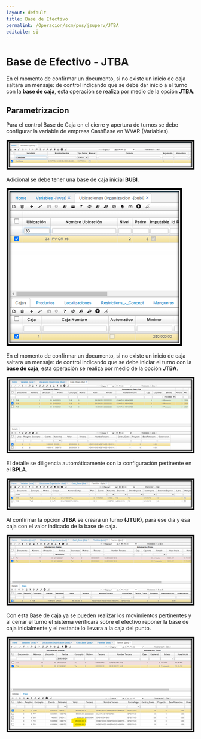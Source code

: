 ```yaml
---
layout: default
title: Base de Efectivo
permalink: /Operacion/scm/pos/jsuperv/JTBA
editable: si
---
```


# Base de Efectivo - JTBA

En el momento de confirmar un documento, si no existe un inicio de caja saltara un mensaje: de control indicando que se debe dar inicio a el turno con la **base de caja**,  esta operación se realiza por medio de la opción **JTBA**.  

## **Parametrizacion**

Para el control Base de Caja en el cierre y apertura de turnos se debe configurar la variable de empresa CashBase en WVAR (Variables).  

![](jtba1.png)  

Adicional se debe tener una base de caja inicial **BUBI**.  

![](jtba2.png)  

En el momento de confirmar un documento, si no existe un inicio de caja saltara un mensaje: de control indicando que se debe iniciar el turno con la **base de caja**,  esta operación se realiza por medio de la opción **JTBA**.  

![](jtba3.png)  

El detalle se diligencia automáticamente con la configuración pertinente en el **BPLA**.  

![](jtba4.png)  

Al confirmar la opción **JTBA** se creará un turno **(JTUR)**, para ese día y esa caja con el valor indicado de la base de caja.    

![](jtba5.png)  

Con esta Base de caja ya se pueden realizar los movimientos pertinentes y al cerrar el turno el sistema verificara sobre el efectivo reponer la base de caja inicialmente y el restante lo llevara a la caja del punto.  

![](jtba6.png)  




